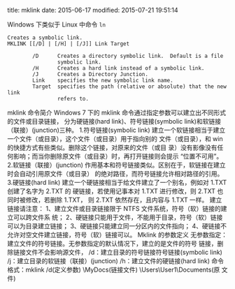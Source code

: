 title: mklink
date: 2015-06-17
modified: 2015-07-21 19:51:14

Windows 下类似于 Linux 中命令 `ln`

    Creates a symbolic link.
    MKLINK [[/D] | [/H] | [/J]] Link Target
    
            /D      Creates a directory symbolic link.  Default is a file
                    symbolic link.
            /H      Creates a hard link instead of a symbolic link.
            /J      Creates a Directory Junction.
            Link    specifies the new symbolic link name.
            Target  specifies the path (relative or absolute) that the new link
                    refers to.

mklink 命令简介
Windows 7 下的 mklink 命令通过指定参数可以建立出不同形式的文件或目录链接，
分为硬链接(hard link)、符号链接(symbolic link)和软链接（联接）(junction)三种。
1.符号链接(symbolic link)
建立一个软链接相当于建立一个文件（或目录），这个文件（或目录）用于指向别的
文件（或目录），和 win 的快捷方式有些类似。删除这个链接，对原来的文件（或目
录）没有影像没有任何影响；而当你删除原文件（或目录）时，再打开链接则会提示
“位置不可用”。
2.软链接（联接）(junction)
作用基本和符号链接类似。区别在于，软链接在建立时会自动引用原文件（或目录）
的绝对路径，而符号链接允许相对路径的引用。
3.硬链接(hard link)
建立一个硬链接相当于给文件建立了一个别名，例如对 1.TXT 创建了名字为 2.TXT 的
硬链接，若使用记事本对 1.TXT 进行修改，则 2.TXT 也同时被修改，若删除 1.TXT，
则 2.TXT 依然存在，且内容与 1.TXT 一样。
建立链接请注意：
1、建立文件或目录链接限于 NTFS 文件系统，符号（软）链接的建立可以跨文件系
统；
2、硬链接只能用于文件，不能用于目录，符号（软）链接可以为目录建立链接；
3、硬链接只能建立同一分区内的文件指向；
4、硬链接不允许对空文件建立链接，符号（软）链接可以。
Mklink 的参数定义
无参数指定：建立文件的符号链接。无参数指定的默认情况下，建立的是文件的符号
链接，删除链接文件不会影响源文件，
/d：建立目录的符号链接符号链接(symbolic link)
/j：建立目录的软链接（联接）(junction)
/h：建立文件的硬链接(hard link)
命令格式：mklink /d(定义参数) \MyDocs(链接文件) \Users\User1\Documents(原
文件)

